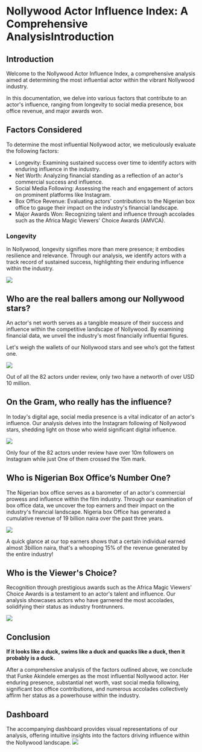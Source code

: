 # Nollywood Actor Influence Index: A Comprehensive AnalysisIntroduction

## Introduction
Welcome to the Nollywood Actor Influence Index, a comprehensive analysis aimed at determining the most influential actor within the vibrant Nollywood industry. 

In this documentation, we delve into various factors that contribute to an actor's influence, ranging from longevity to social media presence, box office revenue, and major awards won.

## Factors Considered
To determine the most influential Nollywood actor, we meticulously evaluate the following factors:
- Longevity: Examining sustained success over time to identify actors with enduring influence in the industry.
- Net Worth: Analyzing financial standing as a reflection of an actor's commercial success and influence.
- Social Media Following: Assessing the reach and engagement of actors on prominent platforms like Instagram.
- Box Office Revenue: Evaluating actors' contributions to the Nigerian box office to gauge their impact on the industry's financial landscape.
- Major Awards Won: Recognizing talent and influence through accolades such as the Africa Magic Viewers' Choice Awards (AMVCA).
  

### Longevity

In Nollywood, longevity signifies more than mere presence; it embodies resilience and relevance. Through our analysis, we identify actors with a track record of sustained success, highlighting their enduring influence within the industry.

![](https://github.com/saintgokex/Nollywood-Most-Influential-/blob/d5ffa0b85d8e3d1c1e8ad5b38bcdfb46c0e117a2/Screenshot_20240430-015528.png)

## Who are the real ballers among our Nollywood stars?

An actor's net worth serves as a tangible measure of their success and influence within the competitive landscape of Nollywood. By examining financial data, we unveil the industry's most financially influential figures.

Let's weigh the wallets of our Nollywood stars and see who’s got the fattest one.

![](https://github.com/saintgokex/Nollywood-Most-Influential-/blob/d5ffa0b85d8e3d1c1e8ad5b38bcdfb46c0e117a2/Screenshot_20240430-015546.png)

Out of all the 82 actors under review, only two have a networth of over USD 10 million.

## On the Gram, who really has the influence?

In today's digital age, social media presence is a vital indicator of an actor's influence. Our analysis delves into the Instagram following of Nollywood stars, shedding light on those who wield significant digital influence.

![](https://github.com/saintgokex/Nollywood-Most-Influential-/blob/d5ffa0b85d8e3d1c1e8ad5b38bcdfb46c0e117a2/Screenshot_20240430-015559.png)

Only four of the 82 actors under review have over 10m followers on Instagram while just One of them crossed the 15m mark.


## Who is Nigerian Box Office’s Number One? 

The Nigerian box office serves as a barometer of an actor's commercial prowess and influence within the film industry. Through our examination of box office data, we uncover the top earners and their impact on the industry's financial landscape. Nigeria box Office has generated a cumulative revenue of 19 billion naira over the past three years.

![](https://github.com/saintgokex/Nollywood-Most-Influential-/blob/d5ffa0b85d8e3d1c1e8ad5b38bcdfb46c0e117a2/Screenshot_20240430-015620.png)

A quick glance at our top earners shows that a certain individual earned almost 3billion naira, that's a whooping 15% of the  revenue generated by the entire industry! 

## Who is the Viewer's Choice? 

Recognition through prestigious awards such as the Africa Magic Viewers' Choice Awards is a testament to an actor's talent and influence. Our analysis showcases actors who have garnered the most accolades, solidifying their status as industry frontrunners.

![](https://github.com/saintgokex/Nollywood-Most-Influential-/blob/d5ffa0b85d8e3d1c1e8ad5b38bcdfb46c0e117a2/Screenshot_20240430-015637.png)

## Conclusion
**If it looks like a duck, swims like a duck and quacks like a duck, then it probably is a duck.**

After a comprehensive analysis of the factors outlined above, we conclude that Funke Akindele emerges as the most influential Nollywood actor. Her enduring presence, substantial net worth, vast social media following, significant box office contributions, and numerous accolades collectively affirm her status as a powerhouse within the industry.

## Dashboard
The accompanying dashboard provides visual representations of our analysis, offering intuitive insights into the factors driving influence within the Nollywood landscape.
![](https://github.com/saintgokex/Nollywood-Most-Influential-/blob/f2fdb64cd1e85dd58e17b4795907a66c603adb26/a39a09030f9649f8d1ef367b65e00cf2y6BUIIJnzuVfaCgc-0.jpg)


